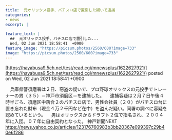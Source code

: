 ```yaml
---
title:  元オリックス投手、パチスロ店で置引した疑いで逮捕  
categories:
- news
excerpt: |
  
feature_text: |
  ##  元オリックス投手、パチスロ店で置引した...
  Wed, 02 Jun 2021 18:58:41  +0900
feature_image: "https://picsum.photos/2560/600?image=733"
image: "https://picsum.photos/2560/600?image=733"
---
```


[https://hayabusa9.5ch.net/test/read.cgi/mnewsplus/1622627921/](https://hayabusa9.5ch.net/test/read.cgi/mnewsplus/1622627921/)
posted on Wed, 02 Jun 2021 18:58:41  +0900

<!--more-->

　兵庫県警須磨署は２日、窃盗の疑いで、プロ野球オリックスの元投手でトレーナーの男（３５）＝神戸市須磨区＝を逮捕した。 　逮捕容疑は２月７日午後４時半ごろ、須磨区中落合２のパチスロ店で、男性会社員（２０）がパチスロ台に置き忘れた財布（現金４万２千円など在中）を盗んだ疑い。同署の調べに容疑を認めているという。 　男はオリックスからドラフト２位で指名され、２００４年に入団。０７年に自由契約となった。 神戸新聞NEXT https://news.yahoo.co.jp/articles/123176760983b3bb20367e099397c29b40e6f286
